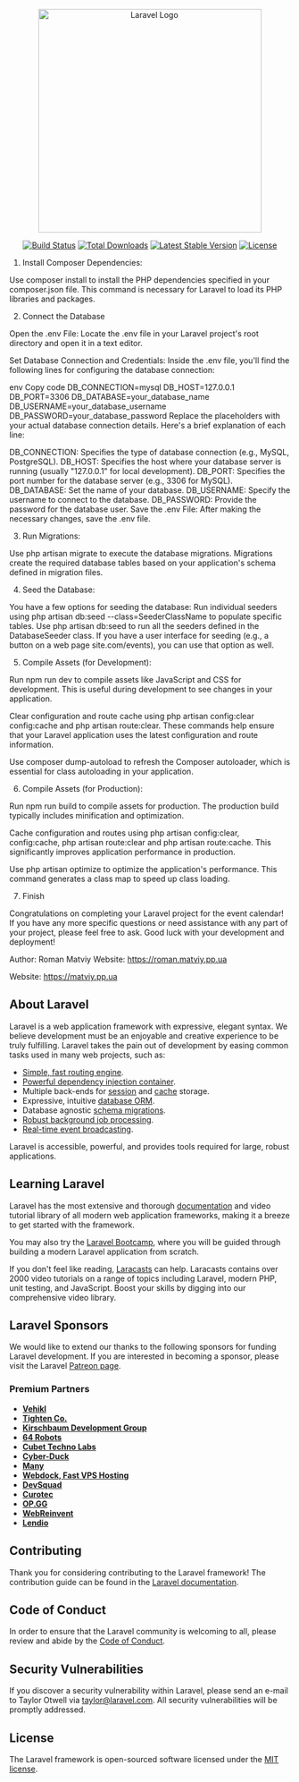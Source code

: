 <p align="center"><a href="https://laravel.com" target="_blank"><img src="https://raw.githubusercontent.com/laravel/art/master/logo-lockup/5%20SVG/2%20CMYK/1%20Full%20Color/laravel-logolockup-cmyk-red.svg" width="400" alt="Laravel Logo"></a></p>

<p align="center">
<a href="https://github.com/laravel/framework/actions"><img src="https://github.com/laravel/framework/workflows/tests/badge.svg" alt="Build Status"></a>
<a href="https://packagist.org/packages/laravel/framework"><img src="https://img.shields.io/packagist/dt/laravel/framework" alt="Total Downloads"></a>
<a href="https://packagist.org/packages/laravel/framework"><img src="https://img.shields.io/packagist/v/laravel/framework" alt="Latest Stable Version"></a>
<a href="https://packagist.org/packages/laravel/framework"><img src="https://img.shields.io/packagist/l/laravel/framework" alt="License"></a>
</p>



1) Install Composer Dependencies:

Use composer install to install the PHP dependencies specified in your composer.json file. This command is necessary for Laravel to load its PHP libraries and packages.

2) Connect the Database

Open the .env File: Locate the .env file in your Laravel project's root directory and open it in a text editor.

Set Database Connection and Credentials: Inside the .env file, you'll find the following lines for configuring the database connection:

env
Copy code
DB_CONNECTION=mysql
DB_HOST=127.0.0.1
DB_PORT=3306
DB_DATABASE=your_database_name
DB_USERNAME=your_database_username
DB_PASSWORD=your_database_password
Replace the placeholders with your actual database connection details. Here's a brief explanation of each line:

DB_CONNECTION: Specifies the type of database connection (e.g., MySQL, PostgreSQL).
DB_HOST: Specifies the host where your database server is running (usually "127.0.0.1" for local development).
DB_PORT: Specifies the port number for the database server (e.g., 3306 for MySQL).
DB_DATABASE: Set the name of your database.
DB_USERNAME: Specify the username to connect to the database.
DB_PASSWORD: Provide the password for the database user.
Save the .env File: After making the necessary changes, save the .env file.

3) Run Migrations:

Use php artisan migrate to execute the database migrations. Migrations create the required database tables based on your application's schema defined in migration files.

4) Seed the Database:

You have a few options for seeding the database:
Run individual seeders using php artisan db:seed --class=SeederClassName to populate specific tables.
Use php artisan db:seed to run all the seeders defined in the DatabaseSeeder class.
If you have a user interface for seeding (e.g., a button on a web page site.com/events), you can use that option as well.

5) Compile Assets (for Development):

Run npm run dev to compile assets like JavaScript and CSS for development. This is useful during development to see changes in your application.

Clear configuration and route cache using php artisan config:clear config:cache and php artisan route:clear. These commands help ensure that your Laravel application uses the latest configuration and route information.

Use composer dump-autoload to refresh the Composer autoloader, which is essential for class autoloading in your application.

6) Compile Assets (for Production):

Run npm run build to compile assets for production. The production build typically includes minification and optimization.

Cache configuration and routes using php artisan config:clear, config:cache, php artisan route:clear and php artisan route:cache. This significantly improves application performance in production.

Use php artisan optimize to optimize the application's performance. This command generates a class map to speed up class loading.

7) Finish

Congratulations on completing your Laravel project for the event calendar! If you have any more specific questions or need assistance with any part of your project, please feel free to ask. Good luck with your development and deployment!

Author: Roman Matviy
Website: https://roman.matviy.pp.ua

Website: https://matviy.pp.ua

## About Laravel

Laravel is a web application framework with expressive, elegant syntax. We believe development must be an enjoyable and creative experience to be truly fulfilling. Laravel takes the pain out of development by easing common tasks used in many web projects, such as:

- [Simple, fast routing engine](https://laravel.com/docs/routing).
- [Powerful dependency injection container](https://laravel.com/docs/container).
- Multiple back-ends for [session](https://laravel.com/docs/session) and [cache](https://laravel.com/docs/cache) storage.
- Expressive, intuitive [database ORM](https://laravel.com/docs/eloquent).
- Database agnostic [schema migrations](https://laravel.com/docs/migrations).
- [Robust background job processing](https://laravel.com/docs/queues).
- [Real-time event broadcasting](https://laravel.com/docs/broadcasting).

Laravel is accessible, powerful, and provides tools required for large, robust applications.

## Learning Laravel

Laravel has the most extensive and thorough [documentation](https://laravel.com/docs) and video tutorial library of all modern web application frameworks, making it a breeze to get started with the framework.

You may also try the [Laravel Bootcamp](https://bootcamp.laravel.com), where you will be guided through building a modern Laravel application from scratch.

If you don't feel like reading, [Laracasts](https://laracasts.com) can help. Laracasts contains over 2000 video tutorials on a range of topics including Laravel, modern PHP, unit testing, and JavaScript. Boost your skills by digging into our comprehensive video library.

## Laravel Sponsors

We would like to extend our thanks to the following sponsors for funding Laravel development. If you are interested in becoming a sponsor, please visit the Laravel [Patreon page](https://patreon.com/taylorotwell).

### Premium Partners

- **[Vehikl](https://vehikl.com/)**
- **[Tighten Co.](https://tighten.co)**
- **[Kirschbaum Development Group](https://kirschbaumdevelopment.com)**
- **[64 Robots](https://64robots.com)**
- **[Cubet Techno Labs](https://cubettech.com)**
- **[Cyber-Duck](https://cyber-duck.co.uk)**
- **[Many](https://www.many.co.uk)**
- **[Webdock, Fast VPS Hosting](https://www.webdock.io/en)**
- **[DevSquad](https://devsquad.com)**
- **[Curotec](https://www.curotec.com/services/technologies/laravel/)**
- **[OP.GG](https://op.gg)**
- **[WebReinvent](https://webreinvent.com/?utm_source=laravel&utm_medium=github&utm_campaign=patreon-sponsors)**
- **[Lendio](https://lendio.com)**

## Contributing

Thank you for considering contributing to the Laravel framework! The contribution guide can be found in the [Laravel documentation](https://laravel.com/docs/contributions).

## Code of Conduct

In order to ensure that the Laravel community is welcoming to all, please review and abide by the [Code of Conduct](https://laravel.com/docs/contributions#code-of-conduct).

## Security Vulnerabilities

If you discover a security vulnerability within Laravel, please send an e-mail to Taylor Otwell via [taylor@laravel.com](mailto:taylor@laravel.com). All security vulnerabilities will be promptly addressed.

## License

The Laravel framework is open-sourced software licensed under the [MIT license](https://opensource.org/licenses/MIT).
